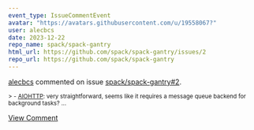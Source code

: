 ```yaml
---
event_type: IssueCommentEvent
avatar: "https://avatars.githubusercontent.com/u/19558067?"
user: alecbcs
date: 2023-12-22
repo_name: spack/spack-gantry
html_url: https://github.com/spack/spack-gantry/issues/2
repo_url: https://github.com/spack/spack-gantry
---
```


<a href='https://github.com/alecbcs' target='_blank'>alecbcs</a> commented on issue <a href='https://github.com/spack/spack-gantry/issues/2' target='_blank'>spack/spack-gantry#2</a>.

<small>> - [AIOHTTP](https://docs.aiohttp.org/en/stable/index.html): very straightforward, seems like it requires a message queue backend for background tasks?...</small>

<a href='https://github.com/spack/spack-gantry/issues/2' target='_blank'>View Comment</a>